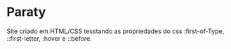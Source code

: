 # Paraty

Site criado em HTML/CSS tesstando as propriedades do css :first-of-Type, ::first-letter, :hover e ::before.
